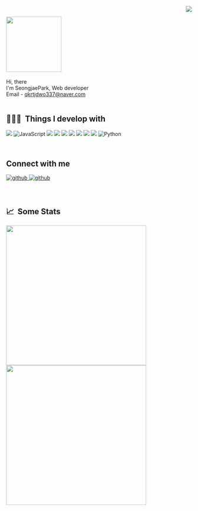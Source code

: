 <img align="right" src="https://hits.seeyoufarm.com/api/count/incr/badge.svg?url=https%3A%2F%2Fgithub.com%2FJogeonsang&count_bg=%2379C83D&title_bg=%23555555&icon=googleads.svg&icon_color=%23E7E7E7&title=HITS&edge_flat=false">

<p align="left">

## <img src=https://media.giphy.com/media/Qc0BxWM9TxljvJug2x/giphy.gif width="150px"/>
 

</p>

Hi, there <br/>
I'm SeongjaePark, Web developer <br/>
Email - qkrtjdwo337@naver.com<br/>
<br/> 
 
<h2>👩🏻‍💻 &nbsp;Things I develop with </h2>

<p>
<img src="https://img.shields.io/badge/Java-007396?style=flat-square&logo=Java&logoColor=222323"/>
<img alt="JavaScript" src="https://img.shields.io/badge/-JavaScript-F7DF1E?style=flat-square&logo=JavaScript&logoColor=white" />
<img src="https://img.shields.io/badge/jQuery-0769AD?style=flat-square&logo=jQuery&logoColor=white"/>
<img src="https://img.shields.io/badge/MySQL-4479A1?style=flat-square&logo=MySQL&logoColor=fff"/>
<img src="https://img.shields.io/badge/Springs-6DB33F?style=flat-square&logo=Spring&logoColor=fff"/>
<img src="https://img.shields.io/badge/HTML5-E34F26?style=flat-square&logo=HTML5&logoColor=333"/>
<img src="https://img.shields.io/badge/CSS3-1572B6?style=flat-square&logo=CSS3&logoColor=333"/>
<img src="https://img.shields.io/badge/ORACLE-007396?style=flat-square&logo=ORACLE&logoColor=white"/>
<img src="https://img.shields.io/badge/VUE-007396?style=flat-square&logo=VUE&logoColor=white"/>
<img alt="Python" src ="https://img.shields.io/badge/Python-3776AB.svg?&style=for-the-badge&logo=Python&logoColor=white"/>
</p>
<br/> 

## Connect with me  
<div align="left">
<a href="https://github.com/seongjaePark12" target="_blank">
<img src=https://img.shields.io/badge/github-%2324292e.svg?&style=for-the-badge&logo=github&logoColor=white alt=github style="margin-bottom: 5px;" />
</a>
 <a href="https://www.instagram.com/sj__619" target="_blank">
<img src=https://img.shields.io/badge/instagram-E4405F?&style=for-the-badge&logo=instagram&logoColor=white alt=github style="margin-bottom: 5px;" />
</a>
<!--<a href="https://www.linkedin.com/in/awesomeyelim/" target="_blank">
<img src=https://img.shields.io/badge/linkedin-%231E77B5.svg?&style=for-the-badge&logo=linkedin&logoColor=white alt=linkedin style="margin-bottom: 5px;" />
</a>-->
</div>  
<br/> 

<br/>  

<!-- ## Github Stats  
<div align="left"><img src="https://github-readme-stats.vercel.app/api?username=seongjaePark12&show_icons=true&count_private=true&hide_border=true" align="center" /></div>  
 -->

<h2>📈 &nbsp;Some Stats</h2>

<div align=left>

<img width="380"  src="https://github-readme-stats.vercel.app/api?username=seongjaePark12&show_icons=true&count_private=true&theme=dracula" />

<img width="380" src="http://github-readme-streak-stats.herokuapp.com?user=seongjaePark12&theme=dracula&date_format=%5BY%20%5DM%20j">

</div>
